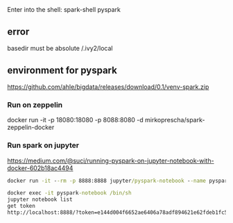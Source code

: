 




## 
Enter into the shell:
spark-shell
pyspark

## error
basedir must be absolute /.ivy2/local

## environment for pyspark
https://github.com/ahle/bigdata/releases/download/0.1/venv-spark.zip


### Run on zeppelin
 docker run -it -p 18080:18080 -p 8088:8080 -d mirkoprescha/spark-zeppelin-docker
 
### Run spark on jupyter
https://medium.com/@suci/running-pyspark-on-jupyter-notebook-with-docker-602b18ac4494

```cmd
docker run -it --rm -p 8888:8888 jupyter/pyspark-notebook --name pyspark-notebook

docker exec -it pyspark-notebook /bin/sh
jupyter notebook list
get token 
http://localhost:8888/?token=e144d004f6652ae6406a78adf894621e62fdeb1fc57d02e8
```
